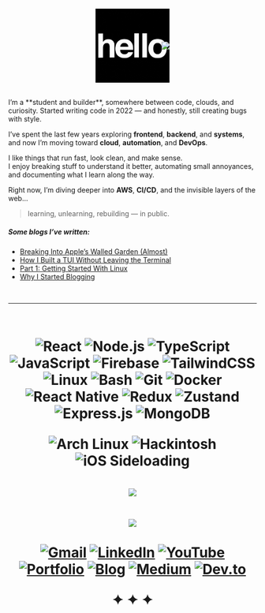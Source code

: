 <p align="center">
  <img src="https://github.com/samay15jan/samay15jan/blob/main/greet.gif?raw=true" width="150" style="vertical-align: middle; margin-right: -20px;" />
  <img src="https://capsule-render.vercel.app/api?type=blur&height=150&color=timeGradient&text=...I%27m%20Samay%20Kumar&fontAlign=40&descAlign=0&descAlignY=0&animation=fadeIn&fontAlignY=70&reversal=true&fontColor=FFFFFF&fontSize=70" style="vertical-align: middle;" />
</p>
<br/>
I’m a **student and builder**, somewhere between code, clouds, and curiosity.  
Started writing code in 2022 — and honestly, still creating bugs with style.  

I’ve spent the last few years exploring **frontend**, **backend**, and **systems**,  
and now I’m moving toward **cloud**, **automation**, and **DevOps**.  

I like things that run fast, look clean, and make sense.  
I enjoy breaking stuff to understand it better, automating small annoyances,  
and documenting what I learn along the way.  

Right now, I’m diving deeper into **AWS**, **CI/CD**, and the invisible layers of the web...  

> learning, unlearning, rebuilding — in public.

##### Some blogs I’ve written:
<!-- BLOG-POST-LIST:START -->
- [Breaking Into Apple’s Walled Garden &lpar;Almost&rpar;](https://dev.to/samay15jan/breaking-into-apples-walled-garden-almost-4a8m)
- [How I Built a TUI Without Leaving the Terminal](https://dev.to/samay15jan/how-i-built-a-tui-without-leaving-the-terminal-1g0e)
- [Part 1: Getting Started With Linux](https://dev.to/samay15jan/part-1-getting-started-with-linux-4a6h)
- [Why I Started Blogging](https://dev.to/samay15jan/why-i-started-blogging-4o5p)
<!-- BLOG-POST-LIST:END -->

<br/>

---

<br/>

<h1 align="center">

![React](https://img.shields.io/badge/react-%2320232a.svg?style=for-the-badge&logo=react)
![Node.js](https://img.shields.io/badge/node.js-%2320232a.svg?style=for-the-badge&logo=node.js)
![TypeScript](https://img.shields.io/badge/typescript-%2320232a.svg?style=for-the-badge&logo=typescript)
![JavaScript](https://img.shields.io/badge/javascript-%2320232a.svg?style=for-the-badge&logo=javascript)
![Firebase](https://img.shields.io/badge/firebase-%2320232a.svg?style=for-the-badge&logo=firebase)
![TailwindCSS](https://img.shields.io/badge/tailwindcss-%2320232a.svg?style=for-the-badge&logo=tailwind-css)
![Linux](https://img.shields.io/badge/linux-%2320232a.svg?style=for-the-badge&logo=linux)
![Bash](https://img.shields.io/badge/bash-%2320232a.svg?style=for-the-badge&logo=gnubash)
![Git](https://img.shields.io/badge/git-%2320232a.svg?style=for-the-badge&logo=git)
![Docker](https://img.shields.io/badge/docker-%2320232a.svg?style=for-the-badge&logo=docker)
![React Native](https://img.shields.io/badge/react%20native-%2320232a.svg?style=for-the-badge&logo=react)
![Redux](https://img.shields.io/badge/redux-%2320232a.svg?style=for-the-badge&logo=redux)
![Zustand](https://img.shields.io/badge/zustand-%2320232a.svg?style=for-the-badge&logo=react)
![Express.js](https://img.shields.io/badge/express.js-%2320232a.svg?style=for-the-badge&logo=express)
![MongoDB](https://img.shields.io/badge/mongodb-%2320232a.svg?style=for-the-badge&logo=mongodb)

![Arch Linux](https://img.shields.io/badge/arch%20linux-%2320232a.svg?style=for-the-badge&logo=archlinux)
![Hackintosh](https://img.shields.io/badge/hackintosh-%2320232a.svg?style=for-the-badge&logo=apple)
![iOS Sideloading](https://img.shields.io/badge/iOS%20sideloading-%2320232a.svg?style=for-the-badge&logo=apple)

![](https://github-readme-streak-stats.herokuapp.com/?user=samay15jan&theme=omni&hide_border=true)<br>

![](https://github-readme-stats.vercel.app/api/top-langs/?username=samay15jan&theme=omni&hide_border=true&include_all_commits=true&count_private=true&layout=compact)

[![Gmail](https://img.shields.io/badge/Gmail-D14836?style=for-the-badge)](mailto:samay15jan@gmail.com)
[![LinkedIn](https://img.shields.io/badge/LinkedIn-0077B5?style=for-the-badge)](https://www.linkedin.com/in/samay15jan/)
[![YouTube](https://img.shields.io/badge/YouTube-FF0000?style=for-the-badge)](https://www.youtube.com/@samay15jan)
[![Portfolio](https://img.shields.io/badge/Portfolio-5D3FD3?style=for-the-badge)](https://samay15jan.xyz/)
[![Blog](https://img.shields.io/badge/Blog-0099CC?style=for-the-badge)](https://blog.samay15jan.xyz/)
[![Medium](https://img.shields.io/badge/Medium-000000?style=for-the-badge)](https://medium.com/@samay15jan)
[![Dev.to](https://img.shields.io/badge/Dev.to-333333?style=for-the-badge)](https://dev.to/samay15jan)

<p align="center">✦ ✦ ✦</p>
